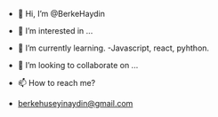 - 👋 Hi, I’m @BerkeHaydin
- 👀 I’m interested in ...
- 🌱 I’m currently learning.
-Javascript, react, pyhthon. 
- 💞️ I’m looking to collaborate on ...

- 📫 How to reach me?
- berkehuseyinaydin@gmail.com

<!---
BerkeHaydin/BerkeHaydin is a ✨ special ✨ repository because its `README.md` (this file) appears on your GitHub profile.
You can click the Preview link to take a look at your changes.
--->
